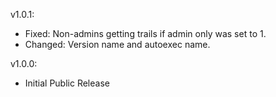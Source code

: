 v1.0.1:
- Fixed: Non-admins getting trails if admin only was set to 1.
- Changed: Version name and autoexec name.

v1.0.0:
- Initial Public Release
